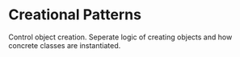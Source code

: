 #  Creational Patterns

Control object creation. Seperate logic of creating objects and how concrete classes are instantiated.
